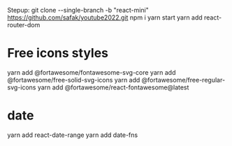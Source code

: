 Stepup:
git clone --single-branch -b "react-mini" https://github.com/safak/youtube2022.git
npm i
yarn start
yarn add react-router-dom

# Free icons styles

yarn add @fortawesome/fontawesome-svg-core
yarn add @fortawesome/free-solid-svg-icons
yarn add @fortawesome/free-regular-svg-icons
yarn add @fortawesome/react-fontawesome@latest

# date

yarn add react-date-range
yarn add date-fns
